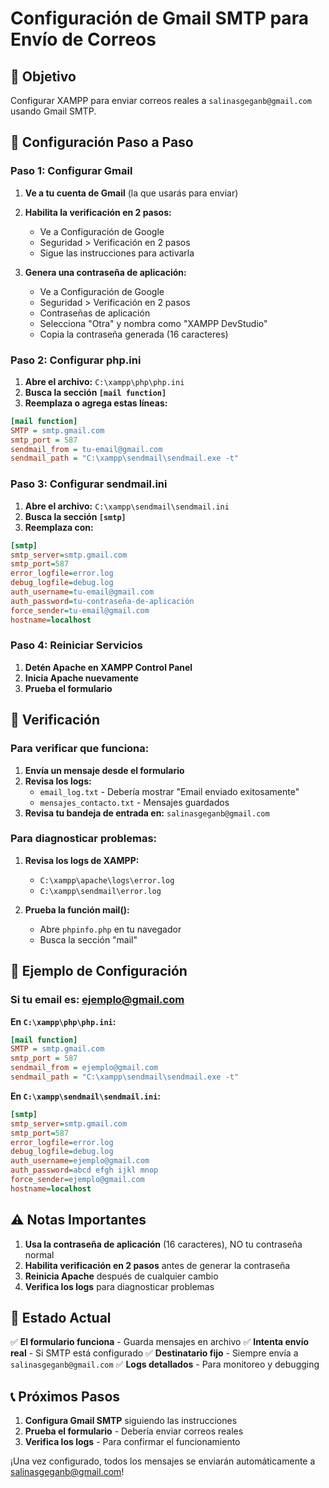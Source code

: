 # Configuración de Gmail SMTP para Envío de Correos

## 🎯 **Objetivo**
Configurar XAMPP para enviar correos reales a `salinasgeganb@gmail.com` usando Gmail SMTP.

## 📧 **Configuración Paso a Paso**

### **Paso 1: Configurar Gmail**

1. **Ve a tu cuenta de Gmail** (la que usarás para enviar)
2. **Habilita la verificación en 2 pasos:**
   - Ve a Configuración de Google
   - Seguridad > Verificación en 2 pasos
   - Sigue las instrucciones para activarla

3. **Genera una contraseña de aplicación:**
   - Ve a Configuración de Google
   - Seguridad > Verificación en 2 pasos
   - Contraseñas de aplicación
   - Selecciona "Otra" y nombra como "XAMPP DevStudio"
   - Copia la contraseña generada (16 caracteres)

### **Paso 2: Configurar php.ini**

1. **Abre el archivo:** `C:\xampp\php\php.ini`
2. **Busca la sección `[mail function]`**
3. **Reemplaza o agrega estas líneas:**

```ini
[mail function]
SMTP = smtp.gmail.com
smtp_port = 587
sendmail_from = tu-email@gmail.com
sendmail_path = "C:\xampp\sendmail\sendmail.exe -t"
```

### **Paso 3: Configurar sendmail.ini**

1. **Abre el archivo:** `C:\xampp\sendmail\sendmail.ini`
2. **Busca la sección `[smtp]`**
3. **Reemplaza con:**

```ini
[smtp]
smtp_server=smtp.gmail.com
smtp_port=587
error_logfile=error.log
debug_logfile=debug.log
auth_username=tu-email@gmail.com
auth_password=tu-contraseña-de-aplicación
force_sender=tu-email@gmail.com
hostname=localhost
```

### **Paso 4: Reiniciar Servicios**

1. **Detén Apache en XAMPP Control Panel**
2. **Inicia Apache nuevamente**
3. **Prueba el formulario**

## 🔧 **Verificación**

### **Para verificar que funciona:**

1. **Envía un mensaje desde el formulario**
2. **Revisa los logs:**
   - `email_log.txt` - Debería mostrar "Email enviado exitosamente"
   - `mensajes_contacto.txt` - Mensajes guardados
3. **Revisa tu bandeja de entrada en:** `salinasgeganb@gmail.com`

### **Para diagnosticar problemas:**

1. **Revisa los logs de XAMPP:**
   - `C:\xampp\apache\logs\error.log`
   - `C:\xampp\sendmail\error.log`

2. **Prueba la función mail():**
   - Abre `phpinfo.php` en tu navegador
   - Busca la sección "mail"

## 📝 **Ejemplo de Configuración**

### **Si tu email es: ejemplo@gmail.com**

**En `C:\xampp\php\php.ini`:**
```ini
[mail function]
SMTP = smtp.gmail.com
smtp_port = 587
sendmail_from = ejemplo@gmail.com
sendmail_path = "C:\xampp\sendmail\sendmail.exe -t"
```

**En `C:\xampp\sendmail\sendmail.ini`:**
```ini
[smtp]
smtp_server=smtp.gmail.com
smtp_port=587
error_logfile=error.log
debug_logfile=debug.log
auth_username=ejemplo@gmail.com
auth_password=abcd efgh ijkl mnop
force_sender=ejemplo@gmail.com
hostname=localhost
```

## ⚠️ **Notas Importantes**

1. **Usa la contraseña de aplicación** (16 caracteres), NO tu contraseña normal
2. **Habilita verificación en 2 pasos** antes de generar la contraseña
3. **Reinicia Apache** después de cualquier cambio
4. **Verifica los logs** para diagnosticar problemas

## 🚀 **Estado Actual**

✅ **El formulario funciona** - Guarda mensajes en archivo
✅ **Intenta envío real** - Si SMTP está configurado
✅ **Destinatario fijo** - Siempre envía a `salinasgeganb@gmail.com`
✅ **Logs detallados** - Para monitoreo y debugging

## 📞 **Próximos Pasos**

1. **Configura Gmail SMTP** siguiendo las instrucciones
2. **Prueba el formulario** - Debería enviar correos reales
3. **Verifica los logs** - Para confirmar el funcionamiento

¡Una vez configurado, todos los mensajes se enviarán automáticamente a salinasgeganb@gmail.com! 